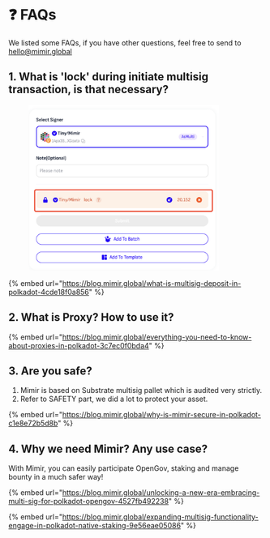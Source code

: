 # ❓ FAQs

We listed some FAQs, if you have other questions, feel free to send to hello@mimir.global

## 1. What is 'lock' during initiate multisig transaction, is that necessary?

<figure><img src="../.gitbook/assets/image (1) (1) (1) (1).png" alt="" width="375"><figcaption></figcaption></figure>

{% embed url="https://blog.mimir.global/what-is-multisig-deposit-in-polkadot-4cde18f0a856" %}

## 2.  What is Proxy? How to use it?

{% embed url="https://blog.mimir.global/everything-you-need-to-know-about-proxies-in-polkadot-3c7ec0f0bda4" %}

## 3. Are you safe?

1. Mimir is based on Substrate multisig pallet which is audited very strictly.
2. Refer to SAFETY part, we did a lot to protect your asset.

{% embed url="https://blog.mimir.global/why-is-mimir-secure-in-polkadot-c1e8e72b5d8b" %}

## 4. Why we need Mimir? Any use case?

With Mimir, you can easily participate OpenGov, staking and manage bounty in a much safer way!

{% embed url="https://blog.mimir.global/unlocking-a-new-era-embracing-multi-sig-for-polkadot-opengov-4527fb492238" %}

{% embed url="https://blog.mimir.global/expanding-multisig-functionality-engage-in-polkadot-native-staking-9e56eae05086" %}
